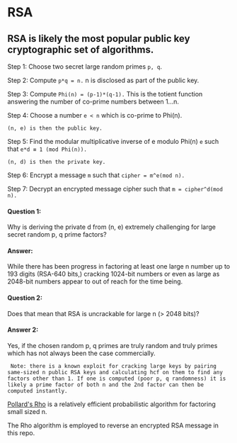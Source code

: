 # RSA #

## RSA is likely the most popular public key cryptographic set of algorithms. ##

Step 1:
Choose two secret large random primes `p, q`.

Step 2:
Compute `p*q = n.` n is disclosed as part of the public key.

Step 3:
Compute `Phi(n) = (p-1)*(q-1).` This is the totient function answering the number of co-prime numbers between 1...n.

Step 4:
Choose a number `e < n` which is co-prime to Phi(n).

`(n, e) is then the public key.`

Step 5:
Find the modular multiplicative inverse of e modulo Phi(n) `e` such that `e*d ≡ 1 (mod Phi(n)).`

`(n, d) is then the private key.`

Step 6:
Encrypt a message `m` such that `cipher = m^e(mod n).`

Step 7:
Decrypt an encrypted message cipher such that `m = cipher^d(mod n).`

#### Question 1: ####
Why is deriving the private d from (n, e) extremely challenging for large secret random p, q prime factors?

#### Answer: ####
While there has been progress in factoring at least one large n number up to 193 digits (RSA-640 bits,) cracking 1024-bit numbers or even as large as 2048-bit numbers appear to out of reach for the time being.

#### Question 2: ####
Does that mean that RSA is uncrackable for large n (> 2048 bits)?

#### Answer 2: ####
Yes, if the chosen random p, q primes are truly random and truly primes which has not always been the case commercially.

``` Note: there is a known exploit for cracking large keys by pairing same-sized n public RSA keys and calculating hcf on them to find any factors other than 1. If one is computed (poor p, q randomness) it is likely a prime factor of both n and the 2nd factor can then be computed instantly.```

[Pollard's Rho](https://www.wikiwand.com/en/Pollard%27s_rho_algorithm) is a relatively efficient probabilistic algorithm for factoring small sized n. 

The Rho algorithm is employed to reverse an encrypted RSA message in this repo.



